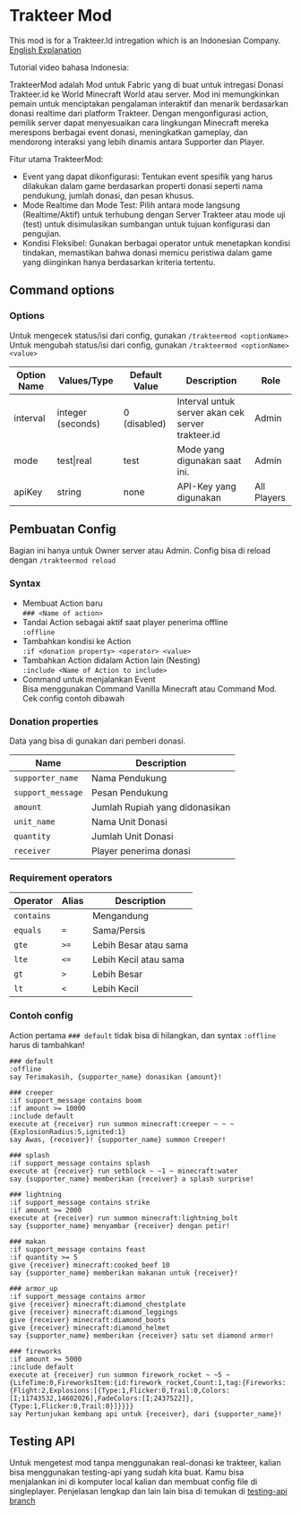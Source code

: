 # Trakteer Mod
This mod is for a Trakteer.Id intregation which is an Indonesian Company.
[English Explanation](https://github.com/arnokeesman/Trakteer-Actions/blob/main/README.md)

Tutorial video bahasa Indonesia: 

TrakteerMod adalah Mod untuk Fabric yang di buat untuk intregasi Donasi Trakteer.id ke World Minecraft World atau server. Mod ini memungkinkan pemain untuk menciptakan pengalaman interaktif dan menarik berdasarkan donasi realtime dari platform Trakteer. Dengan mengonfigurasi action, pemilik server dapat menyesuaikan cara lingkungan Minecraft mereka merespons berbagai event donasi, meningkatkan gameplay, dan mendorong interaksi yang lebih dinamis antara Supporter dan Player.

Fitur utama TrakteerMod:

- Event yang dapat dikonfigurasi: Tentukan event spesifik yang harus dilakukan dalam game berdasarkan properti donasi seperti nama pendukung, jumlah donasi, dan pesan khusus.
- Mode Realtime dan Mode Test: Pilih antara mode langsung (Realtime/Aktif) untuk terhubung dengan Server Trakteer atau mode uji (test) untuk disimulasikan sumbangan untuk tujuan konfigurasi dan pengujian.
- Kondisi Fleksibel: Gunakan berbagai operator untuk menetapkan kondisi tindakan, memastikan bahwa donasi memicu peristiwa dalam game yang diinginkan hanya berdasarkan kriteria tertentu.

## Command options

### Options

Untuk mengecek status/isi dari config, gunakan `/trakteermod <optionName>`  
Untuk mengubah status/isi dari config, gunakan `/trakteermod <optionName> <value>`

| Option Name | Values/Type       | Default Value | Description                        | Role     |
|-------------|-------------------|---------------|------------------------------------|----------|
| interval    | integer (seconds) | 0 (disabled)  | Interval untuk server akan cek server trakteer.id    | Admin    |
| mode        | test\|real        | test          | Mode yang digunakan saat ini.  | Admin    |
| apiKey      | string            | none          | API-Key yang digunakan | All Players |

## Pembuatan Config

Bagian ini hanya untuk Owner server atau Admin. Config bisa di reload dengan `/trakteermod reload`

### Syntax

- Membuat Action baru  
  `### <Name of action>`
- Tandai Action sebagai aktif saat player penerima offline  
  `:offline`
- Tambahkan kondisi ke Action  
  `:if <donation property> <operator> <value>`
- Tambahkan Action didalam Action lain (Nesting)  
  `:include <Name of Action to include>`
- Command untuk menjalankan Event  
  Bisa menggunakan Command Vanilla Minecraft atau Command Mod.  
  Cek config contoh dibawah

### Donation properties
Data yang bisa di gunakan dari pemberi donasi.

| Name              | Description               |
|-------------------|---------------------------|
| `supporter_name`  | Nama Pendukung     |
| `support_message` | Pesan Pendukung   |
| `amount`          | Jumlah Rupiah yang didonasikan            |
| `unit_name`       | Nama Unit Donasi     |
| `quantity`        | Jumlah Unit Donasi   |
| `receiver`        | Player penerima donasi |

### Requirement operators

| Operator   | Alias | Description                                                      |
|------------|-------|------------------------------------------------------------------|
| `contains` |       | Mengandung                |
| `equals`   | `=`   | Sama/Persis           |
| `gte`      | `>=`  | Lebih Besar atau sama |
| `lte`      | `<=`  | Lebih Kecil atau sama    |
| `gt`       | `>`   | Lebih Besar            |
| `lt`       | `<`   | Lebih Kecil               |

### Contoh config
Action pertama `### default` tidak bisa di hilangkan, dan syntax `:offline` harus di tambahkan!

```
### default
:offline
say Terimakasih, {supporter_name} donasikan {amount}!

### creeper
:if support_message contains boom
:if amount >= 10000
:include default
execute at {receiver} run summon minecraft:creeper ~ ~ ~ {ExplosionRadius:5,ignited:1}
say Awas, {receiver}! {supporter_name} summon Creeper!

### splash
:if support_message contains splash
execute at {receiver} run setblock ~ ~1 ~ minecraft:water
say {supporter_name} memberikan {receiver} a splash surprise!

### lightning
:if support_message contains strike
:if amount >= 2000
execute at {receiver} run summon minecraft:lightning_bolt
say {supporter_name} menyambar {receiver} dengan petir!

### makan
:if support_message contains feast
:if quantity >= 5
give {receiver} minecraft:cooked_beef 10
say {supporter_name} memberikan makanan untuk {receiver}!

### armor_up
:if support_message contains armor
give {receiver} minecraft:diamond_chestplate
give {receiver} minecraft:diamond_leggings
give {receiver} minecraft:diamond_boots
give {receiver} minecraft:diamond_helmet
say {supporter_name} memberikan {receiver} satu set diamond armor!

### fireworks
:if amount >= 5000
:include default
execute at {receiver} run summon firework_rocket ~ ~5 ~ {LifeTime:0,FireworksItem:{id:firework_rocket,Count:1,tag:{Fireworks:{Flight:2,Explosions:[{Type:1,Flicker:0,Trail:0,Colors:[I;11743532,14602026],FadeColors:[I;2437522]},{Type:1,Flicker:0,Trail:0}]}}}}
say Pertunjukan kembang api untuk {receiver}, dari {supporter_name}!

```

## Testing API

Untuk mengetest mod tanpa menggunakan real-donasi ke trakteer, kalian bisa menggunakan testing-api yang sudah kita buat. Kamu bisa menjalankan ini di komputer local kalian dan membuat config file di singleplayer. Penjelasan lengkap dan lain lain bisa di temukan di [testing-api branch](https://github.com/arnokeesman/Trakteer-Actions/tree/testing-api)



